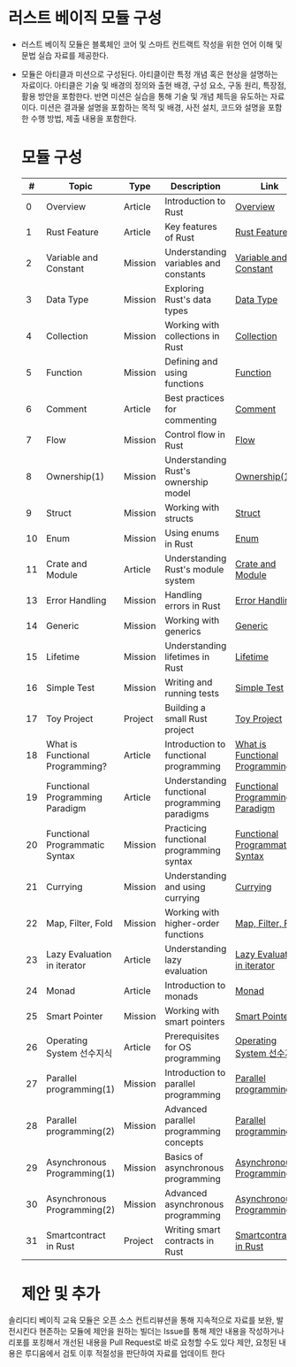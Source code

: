   # 러스트 베이직 모듈 구성
  
* 러스트 베이직 모듈은 블록체인 코어 및 스마트 컨트랙트 작성을 위한 언어 이해 및 문법 실습 자료를 제공한다.
* 모듈은 아티클과 미션으로 구성된다. 아티클이란 특정 개념 혹은 현상을 설명하는 자료이다. 아티클은 기술 및 배경의 정의와 출현 배경, 구성 요소, 구동 원리, 특장점, 활용 방안을 포함한다. 반면 미션은 실습을 통해 기술 및 개념 체득을 유도하는 자료이다. 미션은 결과물 설명을 포함하는 목적 및 배경, 사전 설치, 코드와 설명을 포함한 수행 방법, 제출 내용을 포함한다.

  # 모듈 구성

  | # | Topic | Type | Description | Link |
  |---|-------|------|-------------|------|
  | 0 | Overview | Article | Introduction to Rust | [Overview](./article/Overview.md) |
  | 1 | Rust Feature | Article | Key features of Rust | [Rust Feature](./article/Rust_Feature.md) |
  | 2 | Variable and Constant | Mission | Understanding variables and constants | [Variable and Constant](./article/Variable_and_Constant.md) |
  | 3 | Data Type | Mission | Exploring Rust's data types | [Data Type](./article/Data_Type.md) |
  | 4 | Collection | Mission | Working with collections in Rust | [Collection](./article/Collection.md) |
  | 5 | Function | Mission | Defining and using functions | [Function](./article/Function.md) |
  | 6 | Comment | Article | Best practices for commenting | [Comment](./article/Comment.md) |
  | 7 | Flow | Mission | Control flow in Rust | [Flow](./article/Flow.md) |
  | 8 | Ownership(1) | Mission | Understanding Rust's ownership model | [Ownership(1)](./article/Ownership_1.md) |
  | 9 | Struct | Mission | Working with structs | [Struct](./article/Struct.md) |
  | 10 | Enum | Mission | Using enums in Rust | [Enum](./article/Enum.md) |
  | 11 | Crate and Module | Article | Understanding Rust's module system | [Crate and Module](./article/Crate_and_Module.md) |
  | 13 | Error Handling | Mission | Handling errors in Rust | [Error Handling](./article/Error_Handling.md) |
  | 14 | Generic | Mission | Working with generics | [Generic](./article/Generic.md) |
  | 15 | Lifetime | Mission | Understanding lifetimes in Rust | [Lifetime](./article/Lifetime.md) |
  | 16 | Simple Test | Mission | Writing and running tests | [Simple Test](./article/Simple_Test.md) |
  | 17 | Toy Project | Project | Building a small Rust project | [Toy Project](./article/Toy_Project.md) |
  | 18 | What is Functional Programming? | Article | Introduction to functional programming | [What is Functional Programming?](./article/What_is_Functional_Programming.md) |
  | 19 | Functional Programming Paradigm | Article | Understanding functional programming paradigms | [Functional Programming Paradigm](./article/Functional_Programming_Paradigm.md) |
  | 20 | Functional Programmatic Syntax | Mission | Practicing functional programming syntax | [Functional Programmatic Syntax](./article/Functional_Programmatic_Syntax.md) |
  | 21 | Currying | Mission | Understanding and using currying | [Currying](./article/Currying.md) |
  | 22 | Map, Filter, Fold | Mission | Working with higher-order functions | [Map, Filter, Fold](./article/map_filter_fold.md) |
  | 23 | Lazy Evaluation in iterator | Article | Understanding lazy evaluation | [Lazy Evaluation in iterator](./article/Lazy_evaluation.md) |
  | 24 | Monad | Article | Introduction to monads | [Monad](./article/Monad.md) |
  | 25 | Smart Pointer | Mission | Working with smart pointers | [Smart Pointer](./article/Smart_Pointer.md) |
  | 26 | Operating System 선수지식 | Article | Prerequisites for OS programming | [Operating System 선수지식](./article/Operating_System_선수지식.md) |
  | 27 | Parallel programming(1) | Mission | Introduction to parallel programming | [Parallel programming(1)](./article/Parallel_programming_1.md) |
  | 28 | Parallel programming(2) | Mission | Advanced parallel programming concepts | [Parallel programming(2)](./article/Parallel_programming_2.md) |
  | 29 | Asynchronous Programming(1) | Mission | Basics of asynchronous programming | [Asynchronous Programming(1)](./article/Asynchronous_Programming_1.md) |
  | 30 | Asynchronous Programming(2) | Mission | Advanced asynchronous programming | [Asynchronous Programming(2)](./article/Asynchronous_Programming_2.md) |
  | 31 | Smartcontract in Rust | Project | Writing smart contracts in Rust | [Smartcontract in Rust](./article/Smartcontract_in_Rust.md) |

  # 제안 및 추가 
솔리디티 베이직 교육 모듈은 오픈 소스 컨트리뷰션을 통해 지속적으로 자료를 보완, 발전시킨다
현존하는 모듈에 제안을 원하는 빌더는 Issue를 통해 제안 내용을 작성하거나 리포를 포킹해서 개선된 내용을 Pull Request로 바로 요청할 수도 있다
제안, 요청된 내용은 루디움에서 검토 이후 적절성을 판단하여 자료를 업데이트 한다